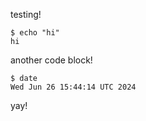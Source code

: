 <!-- STOP
  This file was generated by a rundoc script, do not modify it.

  Instead modify the rundoc script and re-run it.

  Command: /opt/hostedtoolcache/Ruby/3.3.3/x64/bin/rundoc build --path source.md
STOP -->

testing!

```
$ echo "hi"
hi
```
<!-- STOP. This document is autogenerated. Do not manually modify. See the top of the doc for more details. -->


another code block!
```
$ date
Wed Jun 26 15:44:14 UTC 2024
```
<!-- STOP. This document is autogenerated. Do not manually modify. See the top of the doc for more details. -->

yay!
